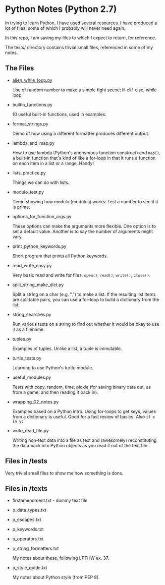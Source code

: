 Python Notes (Python 2.7)
=========================

In trying to learn Python, I have used several resources. I have produced a lot of files, some of which I probably will never need again.

In this repo, I am saving my files to which I expect to return, for reference.

The tests/ directory contains trivial small files, referenced in some of my notes.

## The Files

* [alien_while_loop.py](alien_while_loop.py)

  Use of random number to make a simple fight scene; if-elif-else; while-loop

* builtin_functions.py

  10 useful built-in functions, used in examples.

* format_strings.py

  Demo of how using a different formatter produces different output.

* lambda_and_map.py

  How to use lambda (Python's anonymous function construct) and `map()`, a built-in function that's kind of like a for-loop in that it runs a function on each item in a list or a range. Handy!

* lists_practice.py

  Things we can do with lists.

* modulo_test.py

  Demo showing how modulo (modulus) works: Test a number to see if it is prime.

* options_for_function_args.py

  These options can make the arguments more flexible. One option is to set a default value. Another is to say the number of arguments might vary.

* print_python_keywords.py

  Short program that prints all Python keywords.

* read_write_easy.py

  Very basic read and write for files: `open()`, `read()`, `write()`, `close()`.

* split_string_make_dict.py

  Split a string on a char (e.g. ",") to make a list. If the resulting list
  items are splittable pairs, you can use a for-loop to build a dictionary
  from the list.

* string_searches.py

  Run various tests on a string to find out whether it would be okay
  to use it as a filename.

* tuples.py

  Examples of tuples. Unlike a list, a tuple is immutable.

* turtle_tests.py

  Learning to use Python's turtle module.

* useful_modules.py

  Tests with copy, random, time, pickle (for saving binary data out, as from a game, and then reading it back in).

* wrapping_02_notes.py

  Examples based on a Python intro. Using for-loops to get keys, values from a dictionary is useful. Good for a fast review of basics. Also `if x in y:`

* write_read_file.py

  Writing non-text data into a file as text and (awesomely) reconstituting
  the data back into Python objects as you read it out of the text file.

## Files in /tests

Very trivial small files to show me how something is done.

## Files in /texts

* firstamendment.txt - dummy text file

* p_data_types.txt
* p_escapes.txt
* p_keywords.txt
* p_operators.txt
* p_string_formatters.txt


  My notes about these, following LPTHW ex. 37.

* p_style_guide.txt


  My notes about Python style (from PEP 8).
